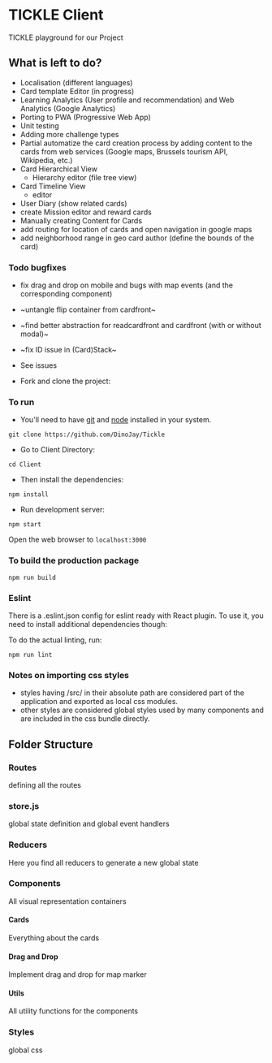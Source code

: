 # TICKLE Client

TICKLE playground for our Project

## What is left to do?
  * Localisation (different languages)
  * Card template Editor (in progress)
  * Learning Analytics (User profile and recommendation) and Web Analytics (Google Analytics)
  * Porting to PWA (Progressive Web App)
  * Unit testing
  * Adding more challenge types
  * Partial automatize the card creation process by adding content to the cards from web services (Google maps, Brussels tourism API, Wikipedia, etc.)
  * Card Hierarchical View
    * Hierarchy editor (file tree view)
  * Card Timeline View
    * editor
  * User Diary (show related cards)
  * create Mission editor and reward cards
  * Manually creating Content for Cards
  * add routing for location of cards and open navigation in google maps
  * add neighborhood range in geo card author (define the bounds of the card)

### Todo bugfixes
* fix drag and drop on mobile and bugs with map events (and the corresponding component)
* ~untangle flip container from cardfront~
* ~find better abstraction for readcardfront and cardfront (with or without modal)~
* ~fix ID issue in (Card)Stack~
* See issues


* Fork and clone the project:

### To run
* You'll need to have [git](https://git-scm.com/) and [node](https://nodejs.org/en/) installed in your system.

```
git clone https://github.com/DinoJay/Tickle
```

* Go to Client Directory:

```
cd Client
```

* Then install the dependencies:

```
npm install
```

* Run development server:

```
npm start
```

Open the web browser to `localhost:3000`

### To build the production package

```
npm run build
```


### Eslint
There is a .eslint.json config for eslint ready with React plugin.
To use it, you need to install additional dependencies though:

To do the actual linting, run:

```
npm run lint
```

### Notes on importing css styles
* styles having /src/ in their absolute path are considered part of the application and exported as local css modules.
* other styles are considered global styles used by many components and are included in the css bundle directly.


## Folder Structure

### Routes
defining all the routes

### store.js
global state definition and global event handlers

### Reducers
Here you find all reducers to generate a new global state

### Components
All visual representation containers

#### Cards
Everything about the cards

#### Drag and Drop
Implement drag and drop for map marker

#### Utils
All utility functions for the components

### Styles
global css


